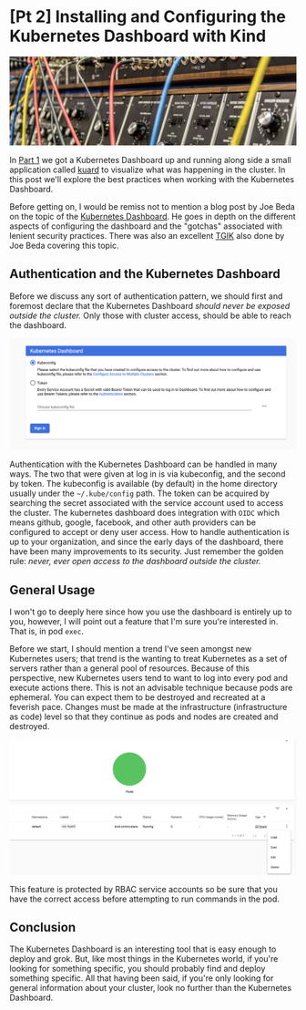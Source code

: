 # [Pt 2] Installing and Configuring the Kubernetes Dashboard with Kind

![Photo by Steve Harvey on Unsplash](./../images/part2-k8s-dashboard.png)

In [Part 1](./pt1-k8s-dashboard.md) we got a Kubernetes Dashboard up and running along side a small application called [kuard](https://github.com/kubernetes-up-and-running/kuard) to visualize what was happening in the cluster. In this post we'll explore the best practices when working with the Kubernetes Dashboard.

Before getting on, I would be remiss not to mention a blog post by Joe Beda on the topic of the [Kubernetes Dashboard](https://blog.heptio.com/on-securing-the-kubernetes-dashboard-16b09b1b7aca). He goes in depth on the different aspects of configuring the dashboard and the "gotchas" associated with lenient security practices. There was also an excellent [TGIK](https://www.youtube.com/watch?v=od8TnIvuADg) also done by Joe Beda covering this topic.

## Authentication and the Kubernetes Dashboard

Before we discuss any sort of authentication pattern, we should first and foremost declare that the Kubernetes Dashboard *should never be exposed outside the cluster.* Only those with cluster access, should be able to reach the dashboard.

![dashboard auth](../images/dashboard1.png)

Authentication with the Kubernetes Dashboard can be handled in many ways. The two that were given at log in is via kubeconfig, and the second by token. The kubeconfig is available (by default) in the home directory usually under the `~/.kube/config` path. The token can be acquired by searching the secret associated with the service account used to access the cluster. The kubernetes dashboard does integration with `OIDC` which means github, google, facebook, and other auth providers can be configured to accept or deny user access. How to handle authentication is up to your organization, and since the early days of the dashboard, there have been many improvements to its security. Just remember the golden rule: *never, ever open access to the dashboard outside the cluster.*

## General Usage

I won't go to deeply here since how you use the dashboard is entirely up to you, however, I will point out a feature that I'm sure you're interested in. That is, in pod `exec`.

Before we start, I should mention a trend I've seen amongst new Kubernetes users; that trend is the wanting to treat Kubernetes as a set of servers rather than a general pool of resources. Because of this perspective, new Kubernetes users tend to want to log into every pod and execute actions there. This is not an advisable technique because pods are ephemeral. You can expect them to be destroyed and recreated at a feverish pace. Changes must be made at the infrastructure (infrastructure as code) level so that they continue as pods and nodes are created and destroyed.

![exec](./../images/exec.png)

This feature is protected by RBAC service accounts so be sure that you have the correct access before attempting to run commands in the pod.

## Conclusion

The Kubernetes Dashboard is an interesting tool that is easy enough to deploy and grok. But, like most things in the Kubernetes world, if you're looking for something specific, you should probably find and deploy something specific. All that having been said, if you're only looking for general information about your cluster, look no further than the Kubernetes Dashboard.
